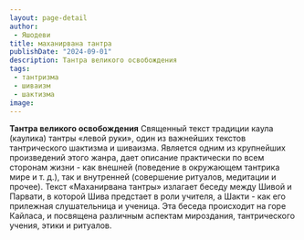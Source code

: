 ```yaml
---
layout: page-detail
author:
 - Яшодеви
title: маханирвана тантра
publishDate: "2024-09-01"
description: Тантра великого освобождения
tags:
 - тантризма
 - шиваизм
 - шактизма
image: 
---
```


__Тантра великого освобождения__
Священный текст традиции каула (каулика) тантры «левой руки», один из важнейших текстов тантрического шактизма и шиваизма. Является одним из крупнейших произведений этого жанра, дает описание практически по всем сторонам жизни - как внешней (поведение в окружающем тантрика мире и т. д.), так и внутренней (совершение ритуалов, медитации и прочее). Текст «Маханирвана тантры» излагает беседу между Шивой и Парвати, в которой Шива предстает в роли учителя, а Шакти - как его прилежная слушательница и ученица. Эта беседа происходит на горе Кайласа, и посвящена различным аспектам мироздания, тантрического учения, этики и ритуалов.

